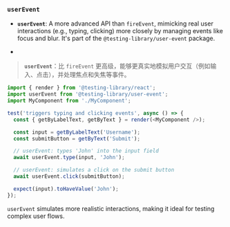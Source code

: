 ### `userEvent`

- **`userEvent`**: A more advanced API than `fireEvent`, mimicking real user interactions (e.g., typing, clicking) more closely by managing events like focus and blur. It's part of the `@testing-library/user-event` package.

- <audio src="..\..\mp3\__`userEvent`__.mp3"></audio>

> **`userEvent`**：比 `fireEvent` 更高级，能够更真实地模拟用户交互（例如输入、点击），并处理焦点和失焦等事件。
>
> <audio src="..\..\mp3\userEvent：比 `fi.mp3"></audio>

```js
import { render } from '@testing-library/react';
import userEvent from '@testing-library/user-event';
import MyComponent from './MyComponent';

test('triggers typing and clicking events', async () => {
  const { getByLabelText, getByText } = render(<MyComponent />);

  const input = getByLabelText('Username');
  const submitButton = getByText('Submit');

  // userEvent: types 'John' into the input field
  await userEvent.type(input, 'John');

  // userEvent: simulates a click on the submit button
  await userEvent.click(submitButton);

  expect(input).toHaveValue('John');
});
```

<audio src="..\..\mp3\这段代码展示了如何使用 Rea (27).mp3"></audio>

`userEvent` simulates more realistic interactions, making it ideal for testing complex user flows.